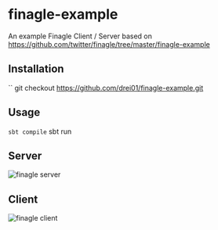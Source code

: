 finagle-example
===============

An example Finagle Client / Server based on https://github.com/twitter/finagle/tree/master/finagle-example

## Installation

`` git checkout https://github.com/drei01/finagle-example.git

## Usage

`` sbt compile
`` sbt run

## Server

![finagle server](https://s3-eu-west-1.amazonaws.com/matt-reid-images/finagle-thrift-server.png)

## Client

![finagle client](https://s3-eu-west-1.amazonaws.com/matt-reid-images/finagle-thrift-client.png)
